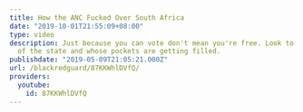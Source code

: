 ```yaml
---
title: How the ANC Fucked Over South Africa
date: "2019-10-01T21:55:09+08:00"
type: video
description: Just because you can vote don't mean you're free. Look to who is in control
  of the state and whose pockets are getting filled.
publishdate: "2019-05-09T21:05:21.000Z"
url: /blackredguard/87KKWhlDVfQ/
providers:
  youtube:
    id: 87KKWhlDVfQ
---
```

